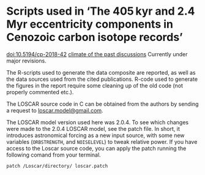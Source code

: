 # Scripts used in ‘The 405 kyr and 2.4 Myr eccentricity components in Cenozoic carbon isotope records’
[doi:10.5194/cp-2018-42](https://doi.org/10.5194/cp-2018-42) 
[climate of the past discussions](https://www.clim-past-discuss.net/cp-2018-42/) 
Currently under major revisions. 

The R-scripts used to generate the data composite are reported, as well as the
data sources used from the cited publications. R-code used to generate the
figures in the report require some cleaning up of the old code (not properly
commented etc.). 

The LOSCAR source code in C can be obtained from the authors by sending a
request to loscar.model@gmail.com. 

The LOSCAR model version used here was 2.0.4. To see which changes were made to
the 2.0.4 LOSCAR model, see the patch file. In short, it introduces
astronomical forcing as a new input source, with some new variables
(`ORBSTRENGTH`, and `NOISELEVEL`) to tweak relative power. If you have access
to the Loscar source code, you can apply the patch running the following comand
from your terminal.

```{shell}
patch /Loscar/directory/ loscar.patch
```
